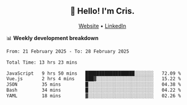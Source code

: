 
<h2 align="center">👋 Hello! I'm Cris.</h2>
<p align="center">
  <a href="https://www.criscunas.dev">Website</a> •
  <a href="https://www.linkedin.com/in/cristophercunas/">LinkedIn</a> 
</p>


📊 **Weekly development breakdown**
<!--START_SECTION:waka-->

```txt
From: 21 February 2025 - To: 28 February 2025

Total Time: 13 hrs 23 mins

JavaScript   9 hrs 50 mins   ██████████████████░░░░░░░   72.09 %
Vue.js       2 hrs 4 mins    ███▓░░░░░░░░░░░░░░░░░░░░░   15.22 %
JSON         35 mins         █░░░░░░░░░░░░░░░░░░░░░░░░   04.38 %
Bash         34 mins         █░░░░░░░░░░░░░░░░░░░░░░░░   04.22 %
YAML         18 mins         ▓░░░░░░░░░░░░░░░░░░░░░░░░   02.26 %
```

<!--END_SECTION:waka-->
